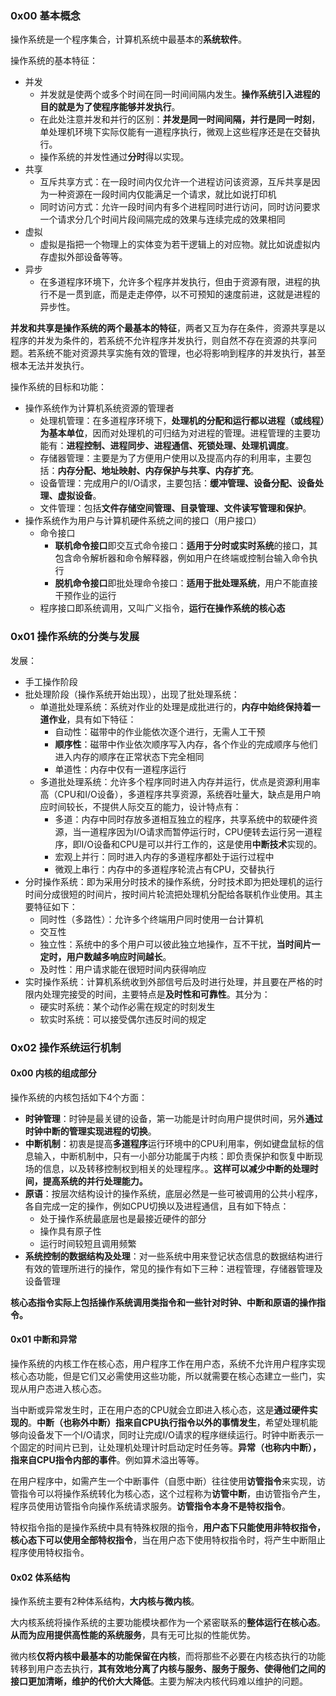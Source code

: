 ### 0x00 基本概念

操作系统是一个程序集合，计算机系统中最基本的**系统软件**。

操作系统的基本特征：

* 并发
  * 并发就是使两个或多个时间在同一时间间隔内发生。**操作系统引入进程的目的就是为了使程序能够并发执行**。
  * 在此处注意并发和并行的区别：**并发是同一时间间隔，并行是同一时刻**，单处理机环境下实际仅能有一道程序执行，微观上这些程序还是在交替执行。
  * 操作系统的并发性通过**分时**得以实现。
* 共享
  * 互斥共享方式：在一段时间内仅允许一个进程访问该资源，互斥共享是因为一种资源在一段时间内仅能满足一个请求，就比如说打印机
  * 同时访问方式：允许一段时间内有多个进程同时进行访问，同时访问要求一个请求分几个时间片段间隔完成的效果与连续完成的效果相同
* 虚拟
  * 虚拟是指把一个物理上的实体变为若干逻辑上的对应物。就比如说虚拟内存虚拟外部设备等等。
* 异步
  * 在多道程序环境下，允许多个程序并发执行，但由于资源有限，进程的执行不是一贯到底，而是走走停停，以不可预知的速度前进，这就是进程的异步性。

**并发和共享是操作系统的两个最基本的特征**，两者又互为存在条件，资源共享是以程序的并发为条件的，若系统不允许程序并发执行，则自然不存在资源的共享问题。若系统不能对资源共享实施有效的管理，也必将影响到程序的并发执行，甚至根本无法并发执行。

操作系统的目标和功能：

* 操作系统作为计算机系统资源的管理者
  * 处理机管理：在多道程序环境下，**处理机的分配和运行都以进程（或线程）为基本单位**，因而对处理机的可归结为对进程的管理。进程管理的主要功能有：**进程控制、进程同步、进程通信、死锁处理、处理机调度**。
  * 存储器管理：主要是为了方便用户使用以及提高内存的利用率，主要包括：**内存分配、地址映射、内存保护与共享、内存扩充**。
  * 设备管理：完成用户的I/O请求，主要包括：**缓冲管理、设备分配、设备处理、虚拟设备**。
  * 文件管理：包括**文件存储空间管理、目录管理、文件读写管理和保护**。
* 操作系统作为用户与计算机硬件系统之间的接口（用户接口）
  * 命令接口
    * **联机命令接口**即交互式命令接口：**适用于分时或实时系统**的接口，其包含命令解析器和命令解释器，例如用户在终端或控制台输入命令执行
    * **脱机命令接口**即批处理命令接口：**适用于批处理系统**，用户不能直接干预作业的运行
  * 程序接口即系统调用，又叫广义指令，**运行在操作系统的核心态**

### 0x01 操作系统的分类与发展

发展：

* 手工操作阶段
* 批处理阶段（操作系统开始出现），出现了批处理系统：
  * 单道批处理系统：系统对作业的处理是成批进行的，**内存中始终保持着一道作业**，具有如下特征：
    * 自动性：磁带中的作业能依次逐个进行，无需人工干预
    * **顺序性**：磁带中作业依次顺序写入内存，各个作业的完成顺序与他们进入内存的顺序在正常状态下完全相同
    * 单道性：内存中仅有一道程序运行
  * 多道批处理系统：允许多个程序同时进入内存并运行，优点是资源利用率高（CPU和I/O设备），多道程序共享资源，系统吞吐量大，缺点是用户响应时间较长，不提供人际交互的能力，设计特点有：
    * 多道：内存中同时存放多道相互独立的程序，共享系统中的软硬件资源，当一道程序因为I/O请求而暂停运行时，CPU便转去运行另一道程序，即I/O设备和CPU是可以并行工作的，这是使用**中断技术**实现的。
    * 宏观上并行：同时进入内存的多道程序都处于运行过程中
    * 微观上串行：内存中的多道程序轮流占有CPU，交替执行
* 分时操作系统：即为采用分时技术的操作系统，分时技术即为把处理机的运行时间分成很短的时间片，按时间片轮流把处理机分配给各联机作业使用。其主要特征如下：
  * 同时性（多路性）：允许多个终端用户同时使用一台计算机
  * 交互性
  * 独立性：系统中的多个用户可以彼此独立地操作，互不干扰，**当时间片一定时，用户数越多响应时间越长**。
  * 及时性：用户请求能在很短时间内获得响应
* 实时操作系统：计算机系统收到外部信号后及时进行处理，并且要在严格的时限内处理完接受的时间，主要特点是**及时性和可靠性**。其分为：
  * 硬实时系统：某个动作必需在规定的时刻发生
  * 软实时系统：可以接受偶尔违反时间的规定

### 0x02 操作系统运行机制

#### 0x00 内核的组成部分

操作系统的内核包括如下4个方面：

* **时钟管理**：时钟是最关键的设备，第一功能是计时向用户提供时间，另外**通过时钟中断的管理实现进程的切换**。
* **中断机制**：初衷是提高**多道程序**运行环境中的CPU利用率，例如键盘鼠标的信息输入，中断机制中，只有一小部分功能属于内核：即负责保护和恢复中断现场的信息，以及转移控制权到相关的处理程序。。**这样可以减少中断的处理时间，提高系统的并行处理能力。**
* **原语**：按层次结构设计的操作系统，底层必然是一些可被调用的公共小程序，各自完成一定的操作，例如CPU切换以及进程通信，且有如下特点：
  * 处于操作系统最底层也是最接近硬件的部分
  * 操作具有原子性
  * 运行时间较短且调用频繁
* **系统控制的数据结构及处理**：对一些系统中用来登记状态信息的数据结构进行有效的管理所进行的操作，常见的操作有如下三种：进程管理，存储器管理及设备管理

**核心态指令实际上包括操作系统调用类指令和一些针对时钟、中断和原语的操作指令。**

#### 0x01 中断和异常

操作系统的内核工作在核心态，用户程序工作在用户态，系统不允许用户程序实现核心态功能，但是它们又必需使用这些功能，所以就需要在核心态建立一些门，实现从用户态进入核心态。

当中断或异常发生时，正在用户态的CPU就会立即进入核心态，这是**通过硬件实现的**。**中断（也称外中断）指来自CPU执行指令以外的事情发生**，希望处理机能够向设备发下一个I/O请求，同时让完成I/O请求的程序继续运行。时钟中断表示一个固定的时间片已到，让处理机处理计时启动定时任务等。**异常（也称内中断），指来自CPU指令内部的事件**。例如算术溢出等等。

在用户程序中，如需产生一个中断事件（自愿中断）往往使用**访管指令**来实现，访管指令可以将操作系统转化为核心态，这个过程称为**访管中断**，由访管指令产生，程序员使用访管指令向操作系统请求服务。**访管指令本身不是特权指令**。

特权指令指的是操作系统中具有特殊权限的指令，**用户态下只能使用非特权指令，核心态下可以使用全部特权指令**，当在用户态下使用特权指令时，将产生中断阻止程序使用特权指令。

#### 0x02 体系结构

操作系统主要有2种体系结构，**大内核与微内核**。

大内核系统将操作系统的主要功能模块都作为一个紧密联系的**整体运行在核心态**。**从而为应用提供高性能的系统服务**，具有无可比拟的性能优势。

微内核**仅将内核中最基本的功能保留在内核**，而将那些不必要在内核态执行的功能转移到用户态去执行，**其有效地分离了内核与服务、服务于服务、使得他们之间的接口更加清晰，维护的代价大大降低**。主要为解决内核代码难以维护的问题。